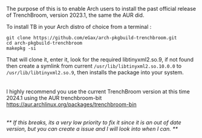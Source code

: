 The purpose of this is to enable Arch users to install the past official release of TrenchBroom, version 2023.1, the same the AUR did.<br>

To install TB in your Arch distro of choice from a terminal :

`git clone https://github.com/eGax/arch-pkgbuild-trenchbroom.git`<br>
`cd arch-pkgbuild-trenchbroom`<br>
`makepkg -si`<br>


That will clone it, enter it, look for the required libtinyxml2.so.9, if not found then create a symlink from current `/usr/lib/libtinyxml2.so.10.0.0` to `/usr/lib/libtinyxml2.so.9`, then installs the package into your system.<br>
<br>
<br>
 I highly recommend you use the current TrenchBroom version at this time 2024.1 using the AUR trenchbroom-bit https://aur.archlinux.org/packages/trenchbroom-bin<br><br>

<i>** If this breaks, its a very low priority to fix it since it is an out of date version, but you can create a issue and I will look into when I can. **</i>
